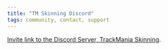 ```yaml
---
title: "TM Skinning Discord"
tags: community, contact, support
---
```


[Invite link to the Discord Server, TrackMania Skinning](https://discord.gg/uHZDh4R8gw).